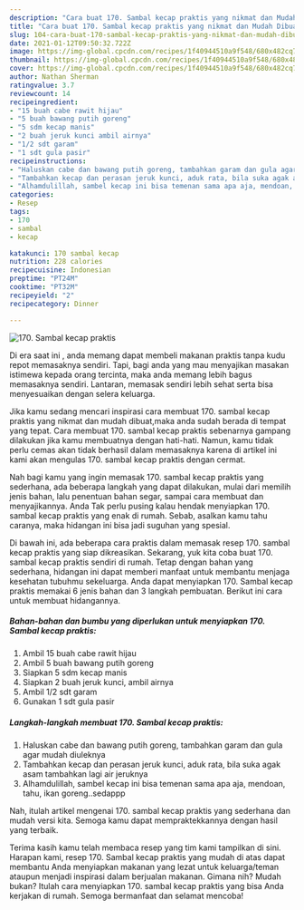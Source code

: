 ```yaml
---
description: "Cara buat 170. Sambal kecap praktis yang nikmat dan Mudah Dibuat"
title: "Cara buat 170. Sambal kecap praktis yang nikmat dan Mudah Dibuat"
slug: 104-cara-buat-170-sambal-kecap-praktis-yang-nikmat-dan-mudah-dibuat
date: 2021-01-12T09:50:32.722Z
image: https://img-global.cpcdn.com/recipes/1f40944510a9f548/680x482cq70/170-sambal-kecap-praktis-foto-resep-utama.jpg
thumbnail: https://img-global.cpcdn.com/recipes/1f40944510a9f548/680x482cq70/170-sambal-kecap-praktis-foto-resep-utama.jpg
cover: https://img-global.cpcdn.com/recipes/1f40944510a9f548/680x482cq70/170-sambal-kecap-praktis-foto-resep-utama.jpg
author: Nathan Sherman
ratingvalue: 3.7
reviewcount: 14
recipeingredient:
- "15 buah cabe rawit hijau"
- "5 buah bawang putih goreng"
- "5 sdm kecap manis"
- "2 buah jeruk kunci ambil airnya"
- "1/2 sdt garam"
- "1 sdt gula pasir"
recipeinstructions:
- "Haluskan cabe dan bawang putih goreng, tambahkan garam dan gula agar mudah diuleknya"
- "Tambahkan kecap dan perasan jeruk kunci, aduk rata, bila suka agak asam tambahkan lagi air jeruknya"
- "Alhamdulillah, sambel kecap ini bisa temenan sama apa aja, mendoan, tahu, ikan goreng..sedappp"
categories:
- Resep
tags:
- 170
- sambal
- kecap

katakunci: 170 sambal kecap 
nutrition: 228 calories
recipecuisine: Indonesian
preptime: "PT24M"
cooktime: "PT32M"
recipeyield: "2"
recipecategory: Dinner

---
```



![170. Sambal kecap praktis](https://img-global.cpcdn.com/recipes/1f40944510a9f548/680x482cq70/170-sambal-kecap-praktis-foto-resep-utama.jpg)

Di era  saat ini , anda memang dapat membeli makanan praktis tanpa kudu repot memasaknya sendiri. Tapi, bagi anda yang mau menyajikan masakan istimewa kepada orang tercinta, maka anda memang lebih bagus memasaknya sendiri. Lantaran, memasak sendiri lebih sehat serta bisa menyesuaikan dengan selera keluarga.

Jika kamu sedang mencari inspirasi cara membuat 170. sambal kecap praktis yang nikmat dan mudah dibuat,maka anda sudah berada di tempat yang tepat. Cara membuat 170. sambal kecap praktis  sebenarnya gampang dilakukan jika kamu membuatnya dengan hati-hati. Namun, kamu tidak perlu cemas akan tidak berhasil dalam memasaknya 
karena di artikel ini kami akan mengulas 170. sambal kecap praktis dengan cermat.  



Nah bagi kamu yang ingin memasak 170. sambal kecap praktis yang sederhana, ada beberapa langkah yang dapat dilakukan, mulai dari memilih jenis bahan, lalu penentuan bahan segar, sampai cara membuat dan menyajikannya. Anda Tak perlu pusing kalau hendak menyiapkan 170. sambal kecap praktis yang enak di rumah. Sebab, asalkan kamu  tahu caranya, maka hidangan ini bisa jadi suguhan yang spesial.

Di bawah ini, ada beberapa cara praktis  dalam memasak resep 170. sambal kecap praktis yang siap dikreasikan. Sekarang, yuk kita coba buat 170. sambal kecap praktis sendiri di rumah. Tetap dengan bahan yang sederhana, hidangan ini dapat memberi manfaat untuk membantu menjaga kesehatan tubuhmu sekeluarga. Anda dapat menyiapkan 170. Sambal kecap praktis memakai 6 jenis bahan dan 3 langkah pembuatan. Berikut ini cara untuk membuat hidangannya.

<!--inarticleads1-->

##### Bahan-bahan dan bumbu yang diperlukan untuk menyiapkan 170. Sambal kecap praktis:

1. Ambil 15 buah cabe rawit hijau
1. Ambil 5 buah bawang putih goreng
1. Siapkan 5 sdm kecap manis
1. Siapkan 2 buah jeruk kunci, ambil airnya
1. Ambil 1/2 sdt garam
1. Gunakan 1 sdt gula pasir




<!--inarticleads2-->

##### Langkah-langkah membuat 170. Sambal kecap praktis:

1. Haluskan cabe dan bawang putih goreng, tambahkan garam dan gula agar mudah diuleknya
1. Tambahkan kecap dan perasan jeruk kunci, aduk rata, bila suka agak asam tambahkan lagi air jeruknya
1. Alhamdulillah, sambel kecap ini bisa temenan sama apa aja, mendoan, tahu, ikan goreng..sedappp




Nah, itulah artikel mengenai  170. sambal kecap praktis  yang sederhana dan mudah versi kita. Semoga kamu dapat mempraktekkannya dengan hasil yang terbaik. 

Terima kasih kamu telah membaca resep yang tim kami tampilkan di sini. Harapan kami, resep  170. Sambal kecap praktis yang mudah di atas dapat membantu Anda menyiapkan makanan yang lezat untuk keluarga/teman ataupun menjadi inspirasi dalam berjualan makanan. Gimana nih? Mudah bukan? Itulah cara menyiapkan 170. sambal kecap praktis yang bisa Anda kerjakan di rumah. Semoga bermanfaat dan selamat mencoba!

